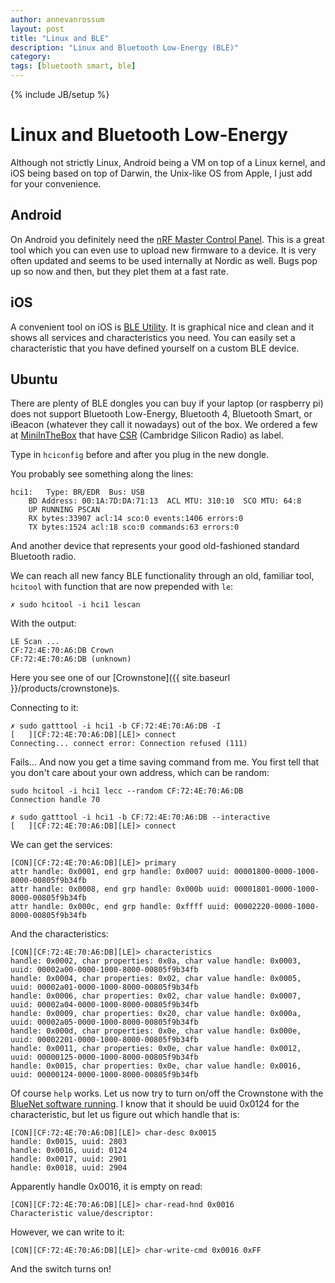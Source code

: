 ```yaml
---
author: annevanrossum
layout: post
title: "Linux and BLE"
description: "Linux and Bluetooth Low-Energy (BLE)"
category: 
tags: [bluetooth smart, ble]
---
```

{% include JB/setup %}

# Linux and Bluetooth Low-Energy

Although not strictly Linux, Android being a VM on top of a Linux kernel, and iOS being based on top of Darwin, the Unix-like OS from Apple, I just add for your convenience.

## Android

On Android you definitely need the [nRF Master Control Panel](https://play.google.com/store/apps/details?id=no.nordicsemi.android.mcp&hl=en). This is a great tool which you can even use to upload new firmware to a device. It is very often updated and seems to be used internally at Nordic as well. Bugs pop up so now and then, but they plet them at a fast rate.

## iOS

A convenient tool on iOS is [BLE Utility](https://itunes.apple.com/us/app/ble-utility/id606210918?mt=8). It is graphical nice and clean and it shows all services and characteristics you need. You can easily set a characteristic that you have defined yourself on a custom BLE device.

## Ubuntu

There are plenty of BLE dongles you can buy if your laptop (or raspberry pi) does not support Bluetooth Low-Energy, Bluetooth 4, Bluetooth Smart, or iBeacon (whatever they call it nowadays) out of the box. We ordered a few at [MiniInTheBox](http://www.miniinthebox.com/nl/3mbps-bluetooth-mvo-usb-dongle-met-20m-werkbereik_p367687.html) that have [CSR](http://www.csr.com/products/technology/low-energy) (Cambridge Silicon Radio) as label.

Type in `hciconfig` before and after you plug in the new dongle.

You probably see something along the lines:

    hci1:	Type: BR/EDR  Bus: USB
    	BD Address: 00:1A:7D:DA:71:13  ACL MTU: 310:10  SCO MTU: 64:8
    	UP RUNNING PSCAN 
    	RX bytes:33907 acl:14 sco:0 events:1406 errors:0
    	TX bytes:1524 acl:18 sco:0 commands:63 errors:0

And another device that represents your good old-fashioned standard Bluetooth radio.

We can reach all new fancy BLE functionality through an old, familiar tool, `hcitool` with function that are now prepended with `le`:

    ✗ sudo hcitool -i hci1 lescan

With the output:

    LE Scan ...
    CF:72:4E:70:A6:DB Crown
    CF:72:4E:70:A6:DB (unknown)

Here you see one of our [Crownstone]({{ site.baseurl }}/products/crownstone)s.

Connecting to it:

    ✗ sudo gatttool -i hci1 -b CF:72:4E:70:A6:DB -I
    [   ][CF:72:4E:70:A6:DB][LE]> connect
    Connecting... connect error: Connection refused (111)

Fails... And now you get a time saving command from me. You first tell that you don't care about your own address, which can be random:

    sudo hcitool -i hci1 lecc --random CF:72:4E:70:A6:DB
    Connection handle 70

    ✗ sudo gatttool -i hci1 -b CF:72:4E:70:A6:DB --interactive
    [   ][CF:72:4E:70:A6:DB][LE]> connect

We can get the services:

    [CON][CF:72:4E:70:A6:DB][LE]> primary
    attr handle: 0x0001, end grp handle: 0x0007 uuid: 00001800-0000-1000-8000-00805f9b34fb
    attr handle: 0x0008, end grp handle: 0x000b uuid: 00001801-0000-1000-8000-00805f9b34fb
    attr handle: 0x000c, end grp handle: 0xffff uuid: 00002220-0000-1000-8000-00805f9b34fb

And the characteristics:

    [CON][CF:72:4E:70:A6:DB][LE]> characteristics
    handle: 0x0002, char properties: 0x0a, char value handle: 0x0003, uuid: 00002a00-0000-1000-8000-00805f9b34fb
    handle: 0x0004, char properties: 0x02, char value handle: 0x0005, uuid: 00002a01-0000-1000-8000-00805f9b34fb
    handle: 0x0006, char properties: 0x02, char value handle: 0x0007, uuid: 00002a04-0000-1000-8000-00805f9b34fb
    handle: 0x0009, char properties: 0x20, char value handle: 0x000a, uuid: 00002a05-0000-1000-8000-00805f9b34fb
    handle: 0x000d, char properties: 0x0e, char value handle: 0x000e, uuid: 00002201-0000-1000-8000-00805f9b34fb
    handle: 0x0011, char properties: 0x0e, char value handle: 0x0012, uuid: 00000125-0000-1000-8000-00805f9b34fb
    handle: 0x0015, char properties: 0x0e, char value handle: 0x0016, uuid: 00000124-0000-1000-8000-00805f9b34fb

Of course `help` works. Let us now try to turn on/off the Crownstone with the [BlueNet software running](https://github.com/mrquincle/bluenet). I know that it should be uuid 0x0124 for the characteristic, but let us figure out which handle that is:

    [CON][CF:72:4E:70:A6:DB][LE]> char-desc 0x0015
    handle: 0x0015, uuid: 2803
    handle: 0x0016, uuid: 0124
    handle: 0x0017, uuid: 2901
    handle: 0x0018, uuid: 2904

Apparently handle 0x0016, it is empty on read:

    [CON][CF:72:4E:70:A6:DB][LE]> char-read-hnd 0x0016
    Characteristic value/descriptor: 

However, we can write to it:

    [CON][CF:72:4E:70:A6:DB][LE]> char-write-cmd 0x0016 0xFF

And the switch turns on!

